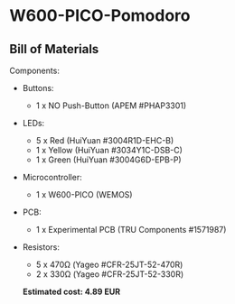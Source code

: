 # W600-PICO-Pomodoro

## Bill of Materials

Components:

* Buttons:
  * 1 x NO Push-Button (APEM #PHAP3301)
* LEDs:
  * 5 x Red (HuiYuan #3004R1D-EHC-B)
  * 1 x Yellow (HuiYuan #3034Y1C-DSB-C)
  * 1 x Green (HuiYuan #3004G6D-EPB-P)
* Microcontroller:
  * 1 x W600-PICO (WEMOS)
* PCB:
  * 1 x Experimental PCB (TRU Components #1571987)
* Resistors:
  * 5 x 470Ω (Yageo #CFR-25JT-52-470R)
  * 2 x 330Ω (Yageo #CFR-25JT-52-330R)

  **Estimated cost: 4.89 EUR**